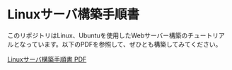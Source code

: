 # Linuxサーバ構築手順書

このリポジトリはLinux、Ubuntuを使用したWebサーバー構築のチュートリアルとなっています。以下のPDFを参照して、ぜひとも構築してみてください。

[Linuxサーバ構築手順書 PDF](./linux-server-setup.pdf)
